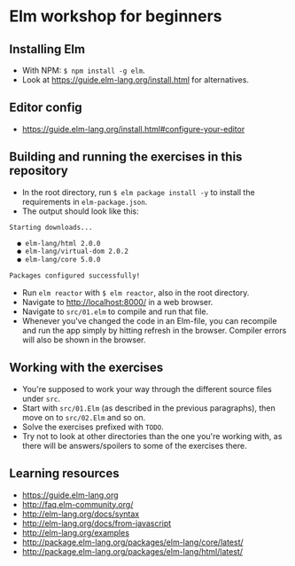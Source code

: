 # Elm workshop for beginners

## Installing Elm
- With NPM: `$ npm install -g elm`.
- Look at https://guide.elm-lang.org/install.html for alternatives.

## Editor config
- https://guide.elm-lang.org/install.html#configure-your-editor

## Building and running the exercises in this repository
- In the root directory, run `$ elm package install -y` to install the
requirements in `elm-package.json`.
- The output should look like this:
```bash
Starting downloads...

  ● elm-lang/html 2.0.0
  ● elm-lang/virtual-dom 2.0.2
  ● elm-lang/core 5.0.0

Packages configured successfully!
```
- Run `elm reactor` with `$ elm reactor`, also in the root directory.
- Navigate to [http://localhost:8000/](http://localhost:8000/) in a web browser.
- Navigate to `src/01.elm` to compile and run that file.
- Whenever you've changed the code in an Elm-file, you can recompile and run
the app simply by hitting refresh in the browser. Compiler errors will also be
shown in the browser.

## Working with the exercises
- You're supposed to work your way through the different source files under `src`.
- Start with `src/01.Elm` (as described in the previous paragraphs), then move on to
`src/02.Elm` and so on.
- Solve the exercises prefixed with `TODO`.
- Try not to look at other directories than the one you're working with, as
there will be answers/spoilers to some of the exercises there.

## Learning resources
- https://guide.elm-lang.org
- http://faq.elm-community.org/
- http://elm-lang.org/docs/syntax
- http://elm-lang.org/docs/from-javascript
- http://elm-lang.org/examples
- http://package.elm-lang.org/packages/elm-lang/core/latest/
- http://package.elm-lang.org/packages/elm-lang/html/latest/
